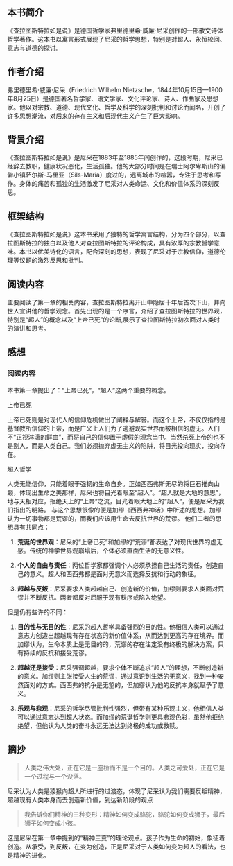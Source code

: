 ## 本书简介
《查拉图斯特拉如是说》是德国哲学家弗里德里希·威廉·尼采创作的一部散文诗体哲学著作。这本书以寓言形式展现了尼采的哲学思想，特别是对超人、永恒轮回、意志与道德的探讨。
## 作者介绍
弗里德里希·威廉·尼采（Friedrich Wilhelm Nietzsche，1844年10月15日—1900年8月25日）是德国著名哲学家、语文学家、文化评论家、诗人、作曲家及思想家。他以对宗教、道德、现代文化、哲学及科学的深刻批判和讨论而闻名，开创了许多思想潮流，对后来的存在主义和后现代主义产生了巨大影响。
## 背景介绍
《查拉图斯特拉如是说》是尼采在1883年至1885年间创作的，这段时期，尼采已经辞去教职，健康状况恶化，生活孤独。他的大部分时间是在瑞士阿尔卑斯山的偏僻小镇萨尔斯-马里亚（Sils-Maria）度过的，远离城市的喧嚣，专注于思考和写作。身体的痛苦和孤独的生活激发了尼采对人类命运、文化和价值体系的深刻反思。
## 框架结构
《查拉图斯特拉如是说》这本书采用了独特的哲学寓言结构，分为四个部分，以查拉图斯特拉的独白以及他人对查拉图斯特拉的评论构成，具有浓厚的宗教哲学意味。本书以优美诗化的语言，配合深刻的思想，表现了尼采对于宗教信仰，道德伦理等议题的激烈反思和批判。
## 阅读内容
主要阅读了第一章的相关内容，查拉图斯特拉离开山中隐居十年后首次下山，并向世人宣讲他的哲学观念。首先出现的是一个序言，介绍了查拉图斯特拉的世界观，特别是“超人”的概念以及“上帝已死”的论断,展示了查拉图斯特拉初次面对人类时的演讲和思考。
## 感想
### 阅读内容
本书第一章提出了：“上帝已死”，“超人”这两个重要的概念。

上帝已死

上帝已死则是对现代人的信仰危机做出了阐释与解答。而这个上帝，不仅仅指的是基督教所信仰的上帝，而是广义上人们为了逃避现实世界而被相信的虚无。人们不“正视淋漓的鲜血”，而将自己的信仰置于虚假的理念当中。当然杀死上帝的也不是别人，而是人类自己。我们必须抛弃虚无主义的陷阱，将目光投向现实，投向存在。


超人哲学

人类无能信仰，只能着眼于强韧的生命自身。正如西西弗斯无尽的将巨石推向山巅，体现出生命之美那样，尼采也将目光着眼至“超人”。“超人就是大地的意思”，地与天相对应，拒绝天上的“上帝”之流，目光着眼大地上的”超人“，便是尼采为我们指出的明路。
与这个思想很像的便是加缪《西西弗神话》中所述的思想。加缪认为一切事物都是荒谬的，而我们应该用生命去反抗世界的荒谬。
他们二者的思想具有共同点：

1. **荒诞的世界观**：尼采的“上帝已死”和加缪的“荒谬”都表达了对现代世界的虚无感。传统的神学世界观崩塌后，个体必须直面生活的无意义性。

2. **个人的自由与责任**：两位哲学家都强调个人必须承担自己生活的责任，创造自己的意义。超人和西西弗都是面对无意义而选择反抗和行动的象征。

3. **超越与反叛**：尼采要求人类超越自己、创造新的价值，加缪则要求人类面对荒谬并不断反抗。两者都反对屈服于现有秩序或陷入绝望。

  但是仍有些许的不同：

1. **目的性与无目的性**：尼采的超人哲学具备强烈的目的性。他相信人类可以通过意志力创造出超越现有存在状态的新价值体系，从而达到更高的存在境界。而加缪认为，生命本质上是无目的的，荒谬的存在注定没有终极的解决方案，只有持续的反抗和接受荒谬。

2. **超越还是接受**：尼采强调超越，要求个体不断追求“超人”的理想，不断创造新的意义。加缪则主张接受人生的荒谬，通过意识到生活的无意义，找到一种安然面对的方式。西西弗的抗争是无望的，但加缪认为他的反抗本身就赋予了意义。

3. **乐观与悲观**：尼采的哲学尽管批判性强烈，但带有某种乐观主义，他相信人类可以通过意志达到超人状态。而加缪的荒诞哲学则更具悲观色彩，虽然他拒绝绝望，但他认为人类的奋斗永远无法达到终极的成功或救赎。

## 摘抄
> 人类之伟大处，正在它是一座桥而不是一个目的。人类之可爱处，正在它是一个过程与一个没落。

尼采认为人类是猿猴向超人所进行的过渡态，体现了尼采认为我们需要反叛精神，超越现有人类本身而去创造新价值，到达新阶段的观点
> 我告诉你们精神的三种变形：精神如何变成骆驼，骆驼如何变成狮子，最后狮子如何变成小孩。

这是尼采在第一章中提到的“精神三变”的理论观点。孩子作为生命的初始，象征着创造。从承受，到反叛，在变为创造，正是尼采对于人类如何变为超人的看法，也是精神的进化。